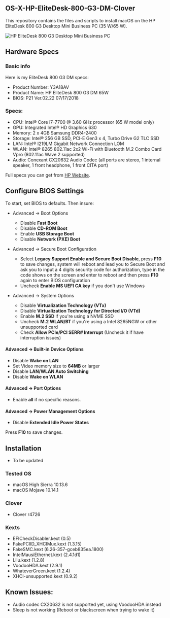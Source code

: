 ## OS-X-HP-EliteDesk-800-G3-DM-Clover
This repository contains the files and scripts to install macOS on the HP EliteDesk 800 G3 Desktop Mini Business PC (35 W/65 W).

![HP EliteDesk 800 G3 Desktop Mini Business PC](https://support.hp.com/doc-images/700/c05373338.jpg)

## Hardware Specs
### Basic info
Here is my EliteDesk 800 G3 DM specs:
- Product Number: Y3A18AV
- Product Name: HP EliteDesk 800 G3 DM 65W
- BIOS: P21 Ver.02.22 07/17/2018

### Specs:
- CPU: Intel® Core i7-7700 @ 3.60 GHz processor (65 W model only)
- GPU: Integrated Intel® HD Graphics 630
- Memory: 2 x 4GB Samsung DDR4-2400
- Storage: Intel® 256 GB SSD, PCI-E Gen3 x 4, Turbo Drive G2 TLC SSD
- LAN: Intel® I219LM Gigabit Network Connection LOM
- WLAN: Intel® 8265 802.11ac 2x2 Wi-Fi with Bluetooth M.2 Combo Card Vpro (802.11ac Wave 2 supported)
- Audio: Conexant CX20632 Audio Codec (all ports are stereo, 1 internal speaker, 1 front headphone, 1 front CITA port)

Full specs you can get from [HP Website](https://support.hp.com/us-en/document/c05371240?jumpid=reg_r1002_cnzh_c-001_title_r0002).

## Configure BIOS Settings
To start, set BIOS to defaults.
Then insure:
- Advanced -> Boot Options
  - Disable **Fast Boot**
  - Disable **CD-ROM Boot**
  - Enable **USB Storage Boot**
  - Disable **Network (PXE) Boot**
  
- Advanced -> Secure Boot Configuration
  - Select **Legacy Support Enable and Secure Boot Disable**, press **F10** to save changes, system will reboot and lead you to Secure Boot and ask you to input a 4 digits security code for authorization, type in the code shows on the screen and enter to reboot and then press **F10** again to enter BIOS configuration
  - Uncheck **Enable MS UEFI CA key** if you don't use Windows

- Advanced -> System Options
  - Disable **Virtualization Technology (VTx)**
  - Disable **Virtualization Technology for Directed I/O (VTd)**
  - Enable **M.2 SSD** if you're using a NVME SSD
  - Uncheck **M.2 WLAN/BT** if you're using a Intel 8265NGW or other unsupported card
  - Check **Allow PCIe/PCI SERR# Interrupt** (Uncheck it if have interruption issues)

#### Advanced -> Built-in Device Options
- Disable **Wake on LAN**
- Set Video memory size to **64MB** or larger
- Disable **LAN/WLAN Auto Switching**
- Disable **Wake on WLAN**

#### Advanced -> Port Options
- Enable **all** if no specific reasons.

#### Advanced -> Power Management Options
- Disable **Extended Idle Power States**

Press **F10** to save changes.

## Installation
- To be updated

### Tested OS
- macOS High Sierra 10.13.6 
- macOS Mojave 10.14.1

### Clover
- Clover r4726

### Kexts
- EFICheckDisabler.kext (0.5)
- FakePCIID_XHCIMux.kext (1.3.15) 
- FakeSMC.kext (6.26-357-gceb835ea.1800)
- IntelMausiEthernet.kext (2.4.1d1)
- Lilu.kext (1.2.8)
- VoodooHDA.kext (2.9.1)
- WhateverGreen.kext (1.2.4)
- XHCI-unsupported.kext (0.9.2)

## Known Issues:
- Audio codec CX20632 is not supported yet, using VoodooHDA instead
- Sleep is not working (Reboot or blackscreen when trying to wake it)
